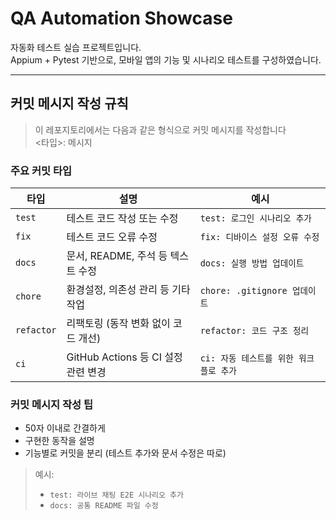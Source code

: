 # QA Automation Showcase

자동화 테스트 실습 프로젝트입니다.  
Appium + Pytest 기반으로, 모바일 앱의 기능 및 시나리오 테스트를 구성하였습니다.

---


## 커밋 메시지 작성 규칙
> 이 레포지토리에서는 다음과 같은 형식으로 커밋 메시지를 작성합니다 <br>
> <타입>: 메시지

### 주요 커밋 타입
| 타입 | 설명 | 예시 |
|---|---|---|
| `test` | 테스트 코드 작성 또는 수정 | `test: 로그인 시나리오 추가` |
| `fix` | 테스트 코드 오류 수정 | `fix: 디바이스 설정 오류 수정` |
| `docs` | 문서, README, 주석 등 텍스트 수정 | `docs: 실행 방법 업데이트` |
| `chore` | 환경설정, 의존성 관리 등 기타 작업  | `chore: .gitignore 업데이트`  |
| `refactor` | 리팩토링 (동작 변화 없이 코드 개선)  | `refactor: 코드 구조 정리` |
| `ci` | GitHub Actions 등 CI 설정 관련 변경 | `ci: 자동 테스트를 위한 워크플로 추가` |

### 커밋 메시지 작성 팁
- 50자 이내로 간결하게
- 구현한 동작을 설명
- 기능별로 커밋을 분리 (테스트 추가와 문서 수정은 따로)

> 예시:
> - `test: 라이브 채팅 E2E 시나리오 추가`
> - `docs: 공통 README 파일 수정`